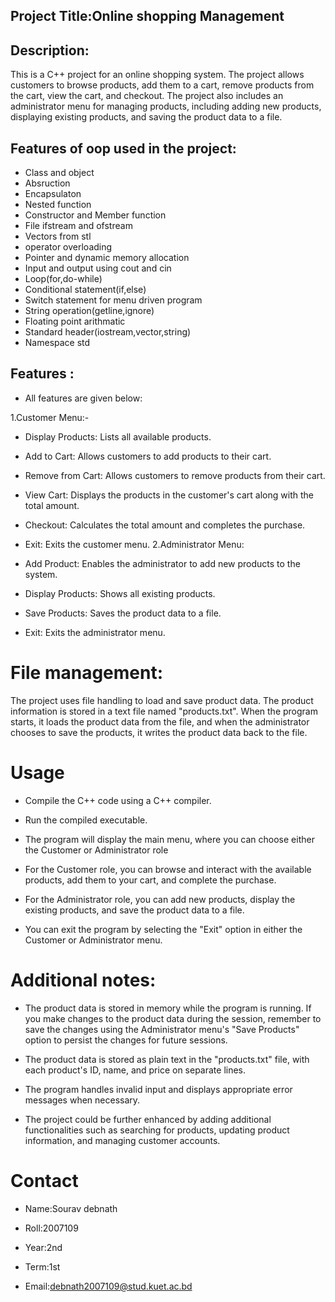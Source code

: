 
## Project Title:Online shopping  Management


## Description:


This is a C++ project for an online shopping system. The project allows customers to browse products, add them to a cart, remove products from the cart, view the cart, and checkout. The project also includes an administrator menu for managing products, including adding new products, displaying existing products, and saving the product data to a file.

##  Features of oop used in the project: 


- Class and object
- Absruction
- Encapsulaton
- Nested function
- Constructor and Member function
- File ifstream and ofstream 
- Vectors from stl
- operator overloading
- Pointer and dynamic memory allocation 
- Input and output using cout and cin
- Loop(for,do-while)
- Conditional statement(if,else)
- Switch statement for menu driven program
- String operation(getline,ignore)
- Floating point arithmatic
- Standard header(iostream,vector,string)
- Namespace std

## Features :

- All features are given below:


1.Customer Menu:-

- Display Products: Lists all available products.
- Add to Cart: Allows customers to add products to  their cart.
- Remove from Cart: Allows customers to remove products from their cart.
- View Cart: Displays the products in the customer's cart along with the total amount.
- Checkout: Calculates the total amount and completes the purchase.
- Exit: Exits the customer menu.
2.Administrator Menu:

- Add Product: Enables the administrator to add new products to the system.

- Display Products: Shows all existing products.

- Save Products: Saves the product data to a file.

- Exit: Exits the administrator menu.
# File management:

The project uses file handling to load and save product data. The product information is stored in a text file named "products.txt". When the program starts, it loads the product data from the file, and when the administrator chooses to save the products, it writes the product data back to the file.
# Usage

- Compile the C++ code using a C++ compiler.

- Run the compiled executable.

- The program will display the main menu, where you can choose either the Customer or Administrator role

- For the Customer role, you can browse and interact with the available products, add them to your cart, and complete the purchase.

- For the Administrator role, you can add new products, display the existing products, and save the product data to a file.

- You can exit the program by selecting the "Exit" option in either the Customer or Administrator menu.
# Additional notes:

- The product data is stored in memory while the program is running. If you make changes to the product data during the session, remember to save the changes using the Administrator menu's "Save Products" option to persist the changes for future sessions.

- The product data is stored as plain text in the "products.txt" file, with each product's ID, name, and price on separate lines.

- The program handles invalid input and displays appropriate error messages when necessary.

- The project could be further enhanced by adding additional functionalities such as searching for products, updating product information, and managing customer accounts.

# Contact 

- Name:Sourav debnath

- Roll:2007109 

- Year:2nd

- Term:1st 

- Email:debnath2007109@stud.kuet.ac.bd



